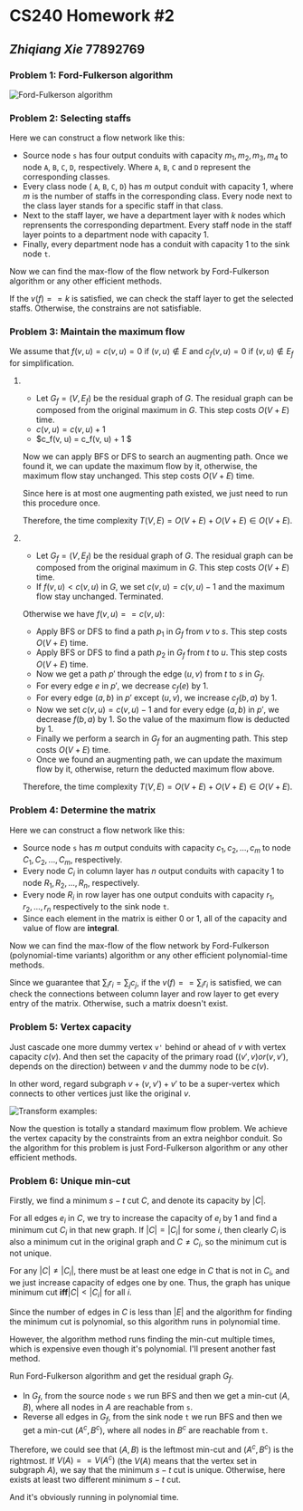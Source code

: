 # **CS240 Homework #2**

## _Zhiqiang Xie_ 77892769



### Problem 1: Ford-Fulkerson algorithm

![Ford-Fulkerson algorithm](https://raw.githubusercontent.com/xiezhq-hermann/Algorithm-problem-set-solution/master/materials/Ford-Fulkerson.jpg)

### Problem 2: Selecting staffs

Here we can construct a flow network like this:

- Source node `s` has four output conduits with capacity $m_1, m_2, m_3, m_4$ to node `A`, `B`, `C`, `D`, respectively. Where `A`, `B`, `C` and `D` represent the corresponding classes.
- Every class node ( `A`, `B`, `C`, `D`) has $m$ output conduit with capacity $1$, where $m$ is the number of staffs in the corresponding class. Every node next to the class layer stands for a specific staff in that class.
- Next to the staff layer, we have a department layer with $k$ nodes which reprensents the corresponding department. Every staff node in the staff layer points to a department node with capacity $1$.
- Finally, every department node has a conduit with capacity $1$ to the sink node `t`.

Now we can find the max-flow of the flow network by Ford-Fulkerson algorithm or any other efficient methods. 

If the $v( f ) == k$ is satisfied, we can check the staff layer to get the selected staffs. Otherwise, the constrains are not satisfiable. 



### Problem 3: Maintain the maximum flow

We assume that $f(v,u) = c(v,u) = 0$ if $(v,u) \notin E$ and $c_f(v,u) = 0$ if $(v,u) \notin E_f$ for simplification.

1. ​

   - Let $G_f = (V, E_f)$ be the residual graph of $G$.  The residual graph can be composed from the original maximum in $G$. This step costs $O(V+E)$ time.
   - $c(v,u) = c(v,u) + 1$
   - $c_f(v, u) = c_f(v, u) + 1 $

   Now we can apply BFS or DFS to search an augmenting path. Once we found it, we can update the maximum flow by it, otherwise, the maximum flow stay unchanged. This step costs $O(V+E)$ time.

   Since here is at most one augmenting path existed, we just need to run this procedure once.

   Therefore, the time complexity $T(V, E) = O(V+E) + O(V+E) \in O(V + E)$.

2. ​

   - Let $G_f = (V, E_f)$ be the residual graph of $G$.  The residual graph can be composed from the original maximum in $G$. This step costs $O(V+E)$ time.
   - If $f(v,u) < c(v, u)$ in $G$, we set $c(v,u) = c(v,u) - 1$ and the maximum flow stay unchanged. Terminated.

   Otherwise we have $f(v,u) == c(v,u)$:

   - Apply BFS or DFS to find a path $p_1$ in $G_f$ from $v$ to $s$. This step costs $O(V+E)$ time.
   - Apply BFS or DFS to find a path $p_2$ in $G_f$ from $t$ to $u$. This step costs $O(V+E)$ time.
   - Now we get a path $p'$ through the edge $(u,v)$ from $t$ to $s$ in $G_f$.
   - For every edge $e$ in $p'$, we decrease $c_f(e)$ by $1$.
   - For every edge $(a,b)$ in $p'$ except $(u,v)$, we increase $c_f(b,a)$ by $1$.
   - Now we set $c(v,u) = c(v,u) - 1$ and for every edge $(a,b)$ in $p'$, we decrease $f(b,a)$ by $1$. So the value of the maximum flow is deducted by $1$.
   - Finally we  perform a search in $G_f$ for an augmenting path. This step costs $O(V+E)$ time.
   - Once we found an augmenting path, we can update the maximum flow by it, otherwise, return the deducted maximum flow above.

   Therefore, the time complexity $T(V, E) = O(V+E) + O(V+E) \in O(V + E)$.



### Problem 4: Determine the matrix

Here we can construct a flow network like this:

- Source node `s` has $m$ output conduits with capacity $c_1, c_2, ... , c_m$ to node $C_1, C_2, ... , C_m$, respectively.
- Every node $C_i$ in column layer has $n$ output conduits with capacity $1$ to node $R_1, R_2, ... , R_n$, respectively.
- Every node $R_i$ in row layer has one output conduits with capacity $r_1, r_2, ... , r_n$ respectively to the sink node `t`.
- Since each element in the matrix is either $0$ or $1$, all of the capacity and value of flow are **integral**.

Now we can find the max-flow of the flow network by Ford-Fulkerson (polynomial-time variants) algorithm or any other efficient polynomial-time methods. 

Since we guarantee that $\sum_i r_i = \sum_j c_j$, if the $v( f ) == \sum_i r_i$ is satisfied, we can check the connections between column layer and row layer to get every entry of the matrix. Otherwise, such a matrix doesn't exist.



### Problem 5: Vertex capacity 

Just cascade one more dummy vertex `v'` behind or ahead of $v$ with vertex capacity $c(v)$. And then set the capacity of the primary road $((v',v) or (v,v')$, depends on the direction) between $v$ and the dummy node to be $c(v)$. 

In other word, regard subgraph $v + (v,v') + v'$ to be a super-vertex which connects to other vertices just like the original $v$.

![Transform examples:](https://raw.githubusercontent.com/xiezhq-hermann/Algorithm-problem-set-solution/master/materials/vertex.jpg)

Now the question is totally a standard maximum flow problem. We achieve the vertex capacity by the constraints from an extra neighbor conduit. So the algorithm for this problem is just  Ford-Fulkerson algorithm or any other efficient methods. 



<div style="page-break-after: always;"></div>

### Problem 6: Unique min-cut

Firstly, we find a minimum $s-t$ cut $C$, and denote its capacity by $|C|$. 

For all edges $e_i$ in $C$, we try to increase the capacity of $e_i$ by 1 and find a minimum cut $C_i$ in that new graph. If $|C| = |C_i|$ for some $i$, then clearly $C_i$ is also a minimum cut in the original graph and $C \neq C_i$, so the minimum cut is not unique. 

For any $|C| \neq |C_i|$, there must be at least one edge in $C$ that is not in $C_i$, and we just increase capacity of edges one by one. Thus, the graph has unique minimum cut **iff**$|C| < |C_i|$ for all $i$. 

Since the number of edges in $C$ is less than $|E|$ and the algorithm for finding the minimum cut is polynomial, so this algorithm runs in polynomial time.

However, the algorithm method runs finding the min-cut multiple times, which is expensive even though it's polynomial. I'll present another fast method.

Run Ford-Fulkerson algorithm and get the residual graph $G_f$.

- In $G_f$, from the source node `s` we run BFS and then we get a min-cut $(A, B)$, where all nodes in $A$ are reachable from `s`. 
- Reverse all edges in $G_f$, from the sink node `t` we run BFS and then we get a min-cut $(A^c, B^c)$, where all nodes in $B^c$ are reachable from `t`.

Therefore, we could see that $(A,B)$ is the leftmost min-cut and $(A^c,B^c)$ is the rightmost. If $V(A) == V(A^c)$ (the $V(A)$ means that the vertex set in subgraph $A$), we say that the minimum $s-t$ cut is unique. Otherwise, here exists at least two different minimum $s-t$ cut.

And it's obviously running in polynomial time.